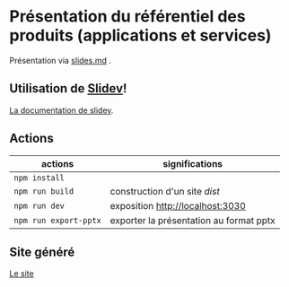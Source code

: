 # Présentation du référentiel des produits (applications et services)

Présentation via [slides.md](./slides.md) .

## Utilisation de [Slidev](https://github.com/slidevjs/slidev)!

[La documentation de slidev](https://sli.dev/).

## Actions

|actions|significations|
|-----|-------|
|`npm install`||
|`npm run build`| construction d'un site *dist*|
|`npm run dev`| exposition <http://localhost:3030>|
|`npm run export-pptx` | exporter la présentation au format pptx|
    

## Site généré 

[Le site](https://dnum-mi.github.io/referentiel-applications-slides)

